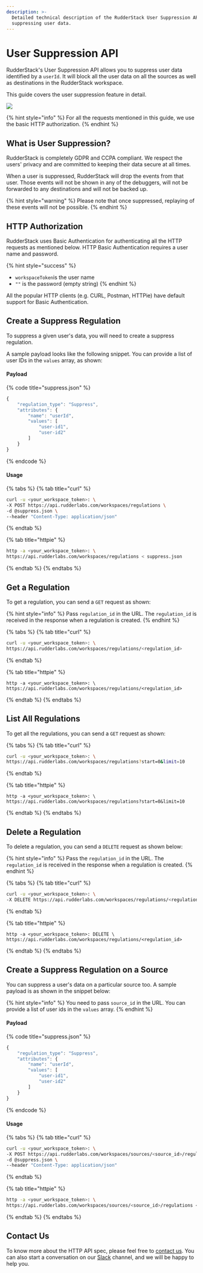 ```yaml
---
description: >-
  Detailed technical description of the RudderStack User Suppression API for
  suppressing user data.
---
```


# User Suppression API

RudderStack's User Suppression API allows you to suppress user data identified by a `userId`.  It will block all the user data on all the sources as well as destinations in the RudderStack workspace.

This guide covers the user suppression feature in detail.

![](https://img.shields.io/static/v1?label=PLAN&message=ENTERPRISE&color=blueviolet&style=for-the-badge)

{% hint style="info" %}
For all the requests mentioned in this guide, we use the basic HTTP authorization.
{% endhint %}

## What is User Suppression?

RudderStack is completely GDPR and CCPA compliant. We respect the users' privacy and are committed to keeping their data secure at all times. 

When a user is suppressed, RudderStack will drop the events from that user. Those events will not be shown in any of the debuggers, will not be forwarded to any destinations and will not be backed up.

{% hint style="warning" %}
Please note that once suppressed, replaying of these events will not be possible.
{% endhint %}

## HTTP Authorization

RudderStack uses Basic Authentication for authenticating all the HTTP requests as mentioned below. HTTP Basic Authentication requires a user name and password.

{% hint style="success" %}
* `workspaceToken`is the user name
* `""` is the password \(empty string\)
{% endhint %}

All the popular HTTP clients \(e.g. CURL, Postman, HTTPie\) have default support for Basic Authentication.

## Create a Suppress Regulation

To suppress a given user's data, you will need to create a suppress regulation. 

A sample payload looks like the following snippet. You can provide a list of user IDs in the `values` array, as shown:

#### Payload

{% code title="suppress.json" %}
```javascript
{
    "regulation_type": "Suppress",
    "attributes": {
        "name": "userId",
        "values": [
            "user-id1",
            "user-id2"
        ]
    }
}
```
{% endcode %}

#### Usage

{% tabs %}
{% tab title="curl" %}
```bash
curl -u <your_workspace_token>: \
-X POST https://api.rudderlabs.com/workspaces/regulations \
-d @suppress.json \
--header "Content-Type: application/json" 
```
{% endtab %}

{% tab title="httpie" %}
```bash
http -a <your_workspace_token>: \
https://api.rudderlabs.com/workspaces/regulations < suppress.json
```
{% endtab %}
{% endtabs %}

## Get a Regulation

To get a regulation, you can send a `GET` request as shown:

{% hint style="info" %}
Pass `regulation_id` in the URL. The  `regulation_id` is received in the response when a regulation is created.
{% endhint %}

{% tabs %}
{% tab title="curl" %}
```bash
curl -u <your_workspace_token>: \
https://api.rudderlabs.com/workspaces/regulations/<regulation_id>
```
{% endtab %}

{% tab title="httpie" %}
```
http -a <your_workspace_token>: \
https://api.rudderlabs.com/workspaces/regulations/<regulation_id>
```
{% endtab %}
{% endtabs %}

## List All Regulations

To get all the regulations, you can send a `GET` request as shown:

{% tabs %}
{% tab title="curl" %}
```bash
curl -u <your_workspace_token>: \
https://api.rudderlabs.com/workspaces/regulations?start=0&limit=10
```
{% endtab %}

{% tab title="httpie" %}
```
http -a <your_workspace_token>: \
https://api.rudderlabs.com/workspaces/regulations?start=0&limit=10
```
{% endtab %}
{% endtabs %}

## Delete a Regulation

To delete a regulation, you can send a `DELETE` request as shown below: 

{% hint style="info" %}
Pass the `regulation_id` in the URL. The  `regulation_id` is received in the response when a regulation is created.
{% endhint %}

{% tabs %}
{% tab title="curl" %}
```bash
curl -u <your_workspace_token>: \
-X DELETE https://api.rudderlabs.com/workspaces/regulations/<regulation_id>
```
{% endtab %}

{% tab title="httpie" %}
```
http -a <your_workspace_token>: DELETE \
https://api.rudderlabs.com/workspaces/regulations/<regulation_id>
```
{% endtab %}
{% endtabs %}

## Create a Suppress Regulation on a Source 

You can suppress a user's data on a particular source too. A  sample payload is as shown in the snippet below: 

{% hint style="info" %}
You need to pass `source_id` in the URL. You can provide a list of user ids in the `values` array.
{% endhint %}

#### Payload

{% code title="suppress.json" %}
```javascript
{
    "regulation_type": "Suppress",
    "attributes": {
        "name": "userId",
        "values": [
            "user-id1",
            "user-id2"
        ]
    }
}
```
{% endcode %}

#### Usage

{% tabs %}
{% tab title="curl" %}
```bash
curl -u <your_workspace_token>: \
-X POST https://api.rudderlabs.com/workspaces/sources/<source_id>/regulations \
-d @suppress.json \
--header "Content-Type: application/json" 
```
{% endtab %}

{% tab title="httpie" %}
```bash
http -a <your_workspace_token>: \
https://api.rudderlabs.com/workspaces/sources/<source_id>/regulations < suppress.json
```
{% endtab %}
{% endtabs %}

## Contact Us

To know more about the HTTP API spec, please feel free to [contact us](mailto:%20docs@rudderstack.com). You can also start a conversation on our [Slack](https://resources.rudderstack.com/join-rudderstack-slack) channel, and we will be happy to help you.





